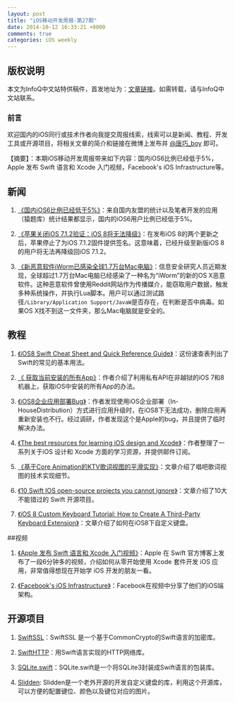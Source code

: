 ```yaml
---
layout: post
title: "iOS移动开发周报-第27期"
date: 2014-10-12 16:33:21 +0800
comments: true
categories: iOS weekly
---
```


## 版权说明

本文为InfoQ中文站特供稿件，首发地址为：[文章链接](http://www.infoq.com/cn/news/2014/10/ios6)。如需转载，请与InfoQ中文站联系。

### 前言

欢迎国内的iOS同行或技术作者向我提交周报线索，线索可以是新闻、教程、开发工具或开源项目，将相关文章的简介和链接在微博上发布并 [@唐巧_boy](http://weibo.com/tangqiaoboy) 即可。

【摘要】：本期iOS移动开发周报带来如下内容：国内iOS6比例已经低于5%，Apple 发布 Swift 语言和 Xcode 入门视频，Facebook's iOS Infrastructure等。

## 新闻

 1. [《国内iOS6比例已经低于5%》](http://weibo.com/1708947107/BoBnZ1qy9?mod=weibotime#_rnd1412427404394)：来自国内友盟的统计以及笔者开发的应用（猿题库）统计结果都显示，国内的iOS6用户比例已经低于5%。

 1. [《苹果关闭iOS 7.1.2验证：iOS 8将无法降级》](http://tech.sina.com.cn/mobile/n/apple/2014-09-27/10059651916.shtml)：在发布iOS 8的两个更新之后，苹果停止了为iOS 7.1.2固件提供签名。这意味着，已经升级至新版iOS 8的用户将无法再降级回iOS 7.1.2。

 1. [《新恶意软件iWorm已感染全球1.7万台Mac电脑》](http://tech.sina.com.cn/mobile/n/apple/2014-10-04/08109666982.shtml)：信息安全研究人员近期发现，全球超过1.7万台Mac电脑已经感染了一种名为“iWorm”的新的OS X恶意软件。这种恶意软件曾使用Reddit网站作为传播媒介，能窃取用户数据，触发多种系统操作，并执行Lua脚本。用户可以通过测试路径`/Library/Application Support/JavaW`是否存在，在判断是否中病毒。如果OS X找不到这一文件夹，那么Mac电脑就是安全的。

## 教程

 1. [《iOS8 Swift Cheat Sheet and Quick Reference Guide》](http://swift-cheatsheet.co.uk/)：这份速查表列出了Swift的常见的基本用法。

 1. [《 获取当前安装的所有App》](http://bbs.iosre.com/forum.php?mod=viewthread&tid=422)：作者介绍了利用私有API在非越狱的iOS 7和8机器上，获取iOS中安装的所有App的办法。
 
 1. [《iOS8企业应用部署Bug》](http://weibo.com/p/23041889d963070102v39b)：作者发现使用iOS企业部署（In-HouseDistribution）方式进行应用升级时，在iOS8下无法成功，删除应用再重新安装也不行。经过调研，作者发现这个是Apple的bug，并且提供了临时解决办法。
 
 1. [《The best resources for learning iOS design and Xcode》](https://designcode.io/learn)：作者整理了一系列关于iOS 设计和 Xcode 方面的学习资源，并提供邮件订阅。

 1. [《基于Core Animation的KTV歌词视图的平滑实现》](http://www.iwangke.me/2014/10/06/how-to-implement-a-core-animation-based-60-fps-ktv-lyrics-view/)：文章介绍了唱吧歌词视图的技术实现细节。

 1. [《10 Swift IOS open-source projects you cannot ignore》](https://medium.com/swift-programming/15-swift-ios-open-source-projects-you-cannot-ignore-6bd4ac37d7dd)：文章介绍了10大不能错过的 Swift 开源项目。

 1. [《iOS 8 Custom Keyboard Tutorial: How to Create A Third-Party Keyboard Extension》](http://www.appdesignvault.com/ios-8-custom-keyboard-extension/#a_aid=mdev)：文章介绍了如何在iOS8下自定义键盘。

##视频

 1. [《Apple 发布 Swift 语言和 Xcode 入门视频》](http://www.guomii.com/posts/39029)：Apple 在 Swift 官方博客上发布了一段6分钟多的视频，介绍如何从零开始使用 Xcode 套件开发 iOS 应用，非常值得想现在开始学 iOS 开发的朋友一看。

 1. [《Facebook's iOS Infrastructure》](https://www.youtube.com/watch?v=XhXC4SKOGfQ)：Facebook在视频中分享了他们的iOS端架构。

## 开源项目

 1. [SwiftSSL](https://github.com/SwiftP2P/SwiftSSL)：SwiftSSL 是一个基于CommonCrypto的Swift语言的加密库。

 1. [SwiftHTTP](https://github.com/daltoniam/SwiftHTTP)：用Swift语言实现的HTTP网络库。

 1. [SQLite.swift](https://github.com/stephencelis/SQLite.swift)：SQLite.swift是一个将SQLite3封装成Swift语言的包装库。

 1. [Slidden](https://github.com/Brimizer/Slidden): Slidden是一个老外开源的开发自定义键盘的库，利用这个开源库，可以方便的配置键位、颜色以及键位对应的图片。
